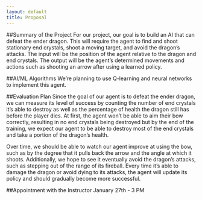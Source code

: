 ```yaml
---
layout: default
title: Proposal
---
```

##Summary of the Project
For our project, our goal is to build an AI that can defeat the ender dragon. This will require the agent to find and shoot stationary
end crystals, shoot a moving target, and avoid the dragon’s attacks. The input will be the position of the agent relative to the dragon
and end crystals. The output will be the agent’s determined movements and actions such as shooting an arrow after using a learned policy.

##AI/ML Algorithms
We’re planning to use Q-learning and neural networks to implement this agent.

##Evaluation Plan
Since the goal of our agent is to defeat the ender dragon, we can measure its level of success by counting the number of end crystals 
it’s able to destroy as well as the percentage of health the dragon still has before the player dies. At first, the agent won’t be able 
to aim their bow correctly, resulting in no end crystals being destroyed but by the end of the training, we expect our agent to be able 
to destroy most of the end crystals and take a portion of the dragon’s health. 

Over time, we should be able to watch our agent improve at using the bow, such as by the degree that it pulls back the arrow and the 
angle at which it shoots. Additionally, we hope to see it eventually avoid the dragon’s attacks, such as stepping out of the range of 
its fireball. Every time it’s able to damage the dragon or avoid dying to its attacks, the agent will update its policy and should 
gradually become more successful. 

##Appointment with the Instructor
January 27th - 3 PM
